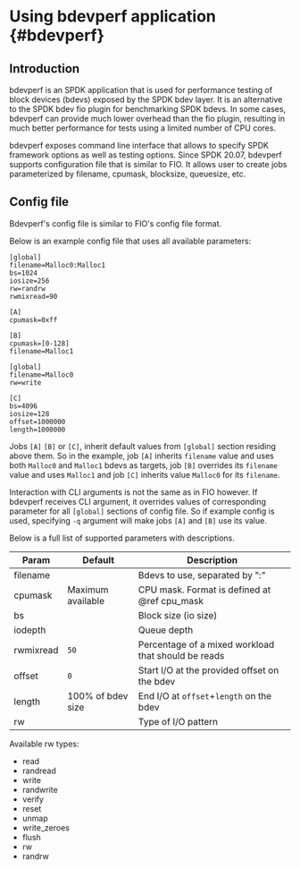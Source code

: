 # Using bdevperf application {#bdevperf}

## Introduction

bdevperf is an SPDK application that is used for performance testing
of block devices (bdevs) exposed by the SPDK bdev layer.  It is an
alternative to the SPDK bdev fio plugin for benchmarking SPDK bdevs.
In some cases, bdevperf can provide much lower overhead than the fio
plugin, resulting in much better performance for tests using a limited
number of CPU cores.

bdevperf exposes command line interface that allows to specify
SPDK framework options as well as testing options.
Since SPDK 20.07, bdevperf supports configuration file that is similar
to FIO. It allows user to create jobs parameterized by
filename, cpumask, blocksize, queuesize, etc.

## Config file

Bdevperf's config file is similar to FIO's config file format.

Below is an example config file that uses all available parameters:

~~~{.ini}
[global]
filename=Malloc0:Malloc1
bs=1024
iosize=256
rw=randrw
rwmixread=90

[A]
cpumask=0xff

[B]
cpumask=[0-128]
filename=Malloc1

[global]
filename=Malloc0
rw=write

[C]
bs=4096
iosize=128
offset=1000000
length=1000000
~~~

Jobs `[A]` `[B]` or `[C]`, inherit default values from `[global]`
section residing above them. So in the example, job `[A]` inherits
`filename` value and uses both `Malloc0` and `Malloc1` bdevs as targets,
job `[B]` overrides its `filename` value and uses `Malloc1` and
job `[C]` inherits value `Malloc0` for its `filename`.

Interaction with CLI arguments is not the same as in FIO however.
If bdevperf receives CLI argument, it overrides values
of corresponding parameter for all `[global]` sections of config file.
So if example config is used, specifying `-q` argument
will make jobs `[A]` and `[B]` use its value.

Below is a full list of supported parameters with descriptions.

Param     | Default           | Description
--------- | ----------------- | -----------
filename  |                   | Bdevs to use, separated by ":"
cpumask   | Maximum available | CPU mask. Format is defined at @ref cpu_mask
bs        |                   | Block size (io size)
iodepth   |                   | Queue depth
rwmixread | `50`              | Percentage of a mixed workload that should be reads
offset    | `0`               | Start I/O at the provided offset on the bdev
length    | 100% of bdev size | End I/O at `offset`+`length` on the bdev
rw        |                   | Type of I/O pattern

Available rw types:

- read
- randread
- write
- randwrite
- verify
- reset
- unmap
- write_zeroes
- flush
- rw
- randrw
